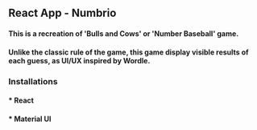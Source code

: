 ## React App  - Numbrio 
#### This is a recreation of 'Bulls and Cows' or 'Number Baseball' game. 
#### Unlike the classic rule of the game, this game display visible results of each guess, as UI/UX inspired by Wordle.
### Installations
#### * React
#### * Material UI

### 

